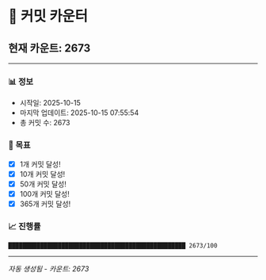 # 🔢 커밋 카운터

## 현재 카운트: 2673

---

### 📊 정보
- 시작일: 2025-10-15
- 마지막 업데이트: 2025-10-15 07:55:54
- 총 커밋 수: 2673

### 🎯 목표
- [x] 1개 커밋 달성!
- [x] 10개 커밋 달성!
- [x] 50개 커밋 달성!
- [x] 100개 커밋 달성!
- [x] 365개 커밋 달성!

### 📈 진행률
```
██████████████████████████████████████████████████ 2673/100
```

---
*자동 생성됨 - 카운트: 2673*

